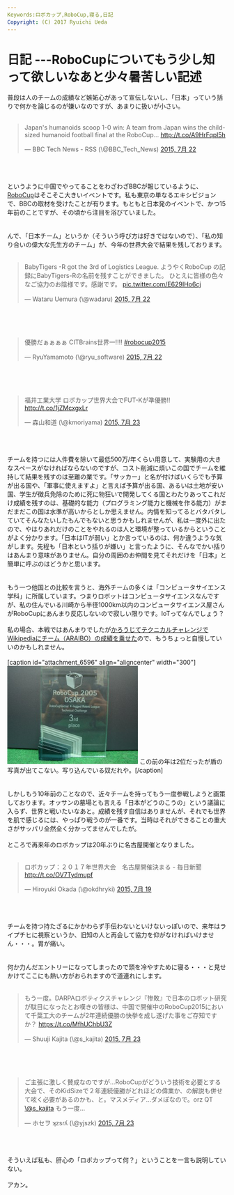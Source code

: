 ```yaml
---
Keywords:ロボカップ,RoboCup,寝る,日記
Copyright: (C) 2017 Ryuichi Ueda
---
```

# 日記 ---RoboCupについてもう少し知って欲しいなあと少々暑苦しい記述
普段は人のチームの成績など嫉妬心があって宣伝しないし、「日本」っていう括りで何かを論じるのが嫌いなのですが、あまりに扱いが小さい。<br />
<br />
<blockquote class="twitter-tweet" lang="ja"><p lang="en" dir="ltr">Japan&#39;s humanoids scoop 1-0 win: A team from Japan wins the child-sized humanoid football final at the RoboCup... <a href="http://t.co/A9HrFqpl5h">http://t.co/A9HrFqpl5h</a></p>&mdash; BBC Tech News - RSS (\@BBC_Tech_News) <a href="https://twitter.com/BBC_Tech_News/status/623829092786286593">2015, 7月 22</a></blockquote><br />
<script async src="//platform.twitter.com/widgets.js" charset="utf-8"></script><br />
<br />
というように中国でやってることをわざわざBBCが報じているように、<a href="https://en.wikipedia.org/wiki/RoboCup" target="_blank">RoboCup</a>はそこそこ大きいイベントです。私も東京の単なるエキシビジョンで、BBCの取材を受けたことが有ります。もともと日本発のイベントで、かつ15年前のことですが、その頃から注目を浴びていました。<br />
<br />
<br />
んで、「日本チーム」というか（そういう呼び方は好きではないので）、「私の知り合いの偉大な先生方のチーム」が、今年の世界大会で結果を残しております。<br />
<br />
<blockquote class="twitter-tweet" lang="ja"><p lang="ja" dir="ltr">BabyTigers -R got the 3rd of Logistics League.&#10;&#10;ようやくRoboCup の記録にBabyTigers-Rの名前を残すことができました。&#10;ひとえに皆様の色々なご協力のお陰様です。感謝です。 <a href="http://t.co/E629IHo6cj">pic.twitter.com/E629IHo6cj</a></p>&mdash; Wataru Uemura (\@wadaru) <a href="https://twitter.com/wadaru/status/623882086206697472">2015, 7月 22</a></blockquote><br />
<script async src="//platform.twitter.com/widgets.js" charset="utf-8"></script><br />
<br />
<blockquote class="twitter-tweet" lang="ja"><p lang="ja" dir="ltr">優勝だぁぁぁぁ&#10;&#10;CITBrains世界一!!!!&#10;&#10;<a href="https://twitter.com/hashtag/robocup2015?src=hash">#robocup2015</a></p>&mdash; RyuYamamoto (\@ryu_software) <a href="https://twitter.com/ryu_software/status/623754729777041408">2015, 7月 22</a></blockquote><br />
<script async src="//platform.twitter.com/widgets.js" charset="utf-8"></script><br />
<br />
<blockquote class="twitter-tweet" lang="ja"><p lang="ja" dir="ltr">福井工業大学&#10;ロボカップ世界大会でFUT-Kが準優勝!!&#10;<a href="http://t.co/1jZMcxgxLr">http://t.co/1jZMcxgxLr</a></p>&mdash; 森山和道 (\@kmoriyama) <a href="https://twitter.com/kmoriyama/status/624126568856616960">2015, 7月 23</a></blockquote><br />
<script async src="//platform.twitter.com/widgets.js" charset="utf-8"></script><br />
<br />
チームを持つには人件費を除いて最低500万/年くらい用意して、実験用の大きなスペースがなければならないのですが、コスト削減に煩いこの国でチームを維持して結果を残すのは至難の業です。「サッカー」と名が付けばいくらでも予算が出る国や、「軍事に使えますよ」と言えば予算が出る国、あるいは土地が安い国、学生が徴兵免除のために死に物狂いで開発してくる国とわたりあってこれだけ成績を残すのは、基礎的な能力（プログラミング能力と機械を作る能力）がまだまだこの国は水準が高いからとしか思えません。内情を知ってるとバタバタしていてそんなたいしたもんでもないと思うかもしれませんが、私は一度外に出たので、やはりあれだけのことをやれるのは人と環境が整っているからということがよく分かります。「日本はITが弱い」とか言っているのは、何か違うような気がします。先程も「日本という括りが嫌い」と言ったように、そんなでかい括りはあんまり意味がありません。自分の周囲のお仲間を見てそれだけを「日本」と簡単に呼ぶのはどうかと思います。<br />
<br />
<br />
もう一つ他国との比較を言うと、海外チームの多くは「コンピュータサイエンス学科」に所属しています。つまりロボットはコンピュータサイエンスなんですが、私の住んでいる川崎から半径1000km以内のコンピュータサイエンス屋さんがRoboCupにあんまり反応しないので寂しい限りです。IoTってなんでしょう？<br />
<br />
私の場合、本戦ではあんまりでしたが<a href="https://en.wikipedia.org/wiki/RoboCup_Standard_Platform_League#Technical_Challenges_Results_.5B4.5D">かろうじてテクニカルチャレンジでWikipediaにチーム（ARAIBO）の成績を乗せた</a>ので、もうちょっと自慢していいのかもしれません。<br />
<br />
[caption id="attachment_6596" align="aligncenter" width="300"]<a href="DSC00032.jpg"><img src="DSC00032-300x225.jpg" alt="この前の年は2位だったが盾の写真が出てこない。" width="300" height="225" class="size-medium wp-image-6596" /></a> この前の年は2位だったが盾の写真が出てこない。写り込んでいる奴だれや。[/caption]<br />
<br />
<br />
しかしもう10年前のことなので、近々チームを持ってもう一度参戦しようと画策しております。オッサンの墓場とも言える「日本がどうのこうの」という議論に入らず、世界と戦いたいなあと。成績を残す自信はありませんが、それでも世界を肌で感じるには、やっぱり戦うのが一番です。当時はそれができることの重大さがサッパリ全然全く分かってませんでしたが。<br />
<br />
ところで再来年のロボカップは20年ぶりに名古屋開催となりました。<br />
<br />
<blockquote class="twitter-tweet" lang="ja"><p lang="ja" dir="ltr">ロボカップ：２０１７年世界大会　名古屋開催決まる - 毎日新聞 <a href="http://t.co/OV7Tydmupf">http://t.co/OV7Tydmupf</a></p>&mdash; Hiroyuki Okada (\@okdhryki) <a href="https://twitter.com/okdhryki/status/622893124520689664">2015, 7月 19</a></blockquote><br />
<script async src="//platform.twitter.com/widgets.js" charset="utf-8"></script><br />
<br />
チームを持つ持たざるにかかわらず手伝わないといけないっぽいので、来年はライプチヒに視察というか、旧知の人と再会して協力を仰がなければいけません・・・。胃が痛い。<br />
<br />
<br />
何か力んだエントリーになってしまったので頭を冷やすために寝る・・・と見せかけてここにも熱い方がおられますので道連れにします。<br />
<br />
<blockquote class="twitter-tweet" lang="ja"><p lang="ja" dir="ltr">もう一度。DARPAロボティクスチャレンジ『惨敗』で日本のロボット研究が駄目になったとお嘆きの皆様は、中国で開催中のRoboCup2015において千葉工大のチームが2年連続優勝の快挙を成し遂げた事をご存知ですか？ <a href="https://t.co/MfhUChbU3Z">https://t.co/MfhUChbU3Z</a></p>&mdash; Shuuji Kajita (\@s_kajita) <a href="https://twitter.com/s_kajita/status/624115120508022784">2015, 7月 23</a></blockquote><br />
<script async src="//platform.twitter.com/widgets.js" charset="utf-8"></script><br />
<br />
<blockquote class="twitter-tweet" lang="ja"><p lang="ja" dir="ltr">ご主張に激しく賛成なのですが…RoboCupがどういう技術を必要とする大会で、そのKidSizeで２年連続優勝がどれほどの偉業か、の解説も併せて呟く必要があるのかも、と。マスメディア…ダメぽなので。orz QT <a href="https://twitter.com/s_kajita">\@s_kajita</a> もう一度…</p>&mdash; ホセヲ ʞzsɾʎ (\@yjszk) <a href="https://twitter.com/yjszk/status/624116650233585664">2015, 7月 23</a></blockquote><br />
<script async src="//platform.twitter.com/widgets.js" charset="utf-8"></script><br />
<br />
そういえば私も、肝心の「ロボカップって何？」ということを一言も説明していない。<br />
<br />
アカン。
